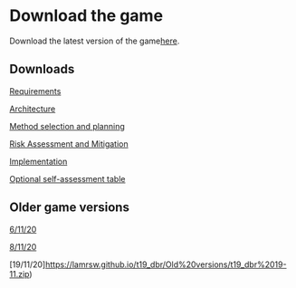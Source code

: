 # Download the game

Download the latest version of the game[here](https://github.com/Lamrsw/t19_dbr/tree/main).

## Downloads
[Requirements](https://lamrsw.github.io/t19_dbr/Req1.pdf)

[Architecture](https://lamrsw.github.io/t19_dbr/Arch1.pdf)

[Method selection and planning](https://lamrsw.github.io/t19_dbr/Plan1.pdf)

[Risk Assessment and Mitigation](https://lamrsw.github.io/t19_dbr/Risk1.pdf) 

[Implementation](https://lamrsw.github.io/t19_dbr/Impl1.pdf)

[Optional self-assessment table](https://lamrsw.github.io/t19_dbr/SelfAss1.pdf)

## Older game versions

[6/11/20](https://lamrsw.github.io/t19_dbr/Old%20versions/t19_dbr%206-11.zip)

[8/11/20](https://lamrsw.github.io/t19_dbr/Old%20versions/t19_dbr%208-11.zip)

[19/11/20]https://lamrsw.github.io/t19_dbr/Old%20versions/t19_dbr%2019-11.zip)

